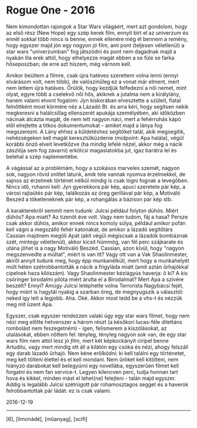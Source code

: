 # Rogue One - 2016

Nem kimondottan rajongok a Star Wars világáért, mert azt gondolom, hogy az első rész (New Hope) egy szép kerek film, ennyit bírt el az univerzum és ennél sokkal több nincs is benne, ennek ellenére még él bennem a remény, hogy egyszer majd jön egy _nagyon jó_ film, ami pont (teljesen véletlenül) a star wars "univerzumban" fog játszódni és pont nem dagadnak majd a nyakán lila erek attól, hogy elhelyezze magát ebben a se füle se farka hőseposzban; de erre azt hiszem, még várnom kell.

Amikor beültem a filmre, csak újra hatéves szerettem volna lenni (ennyi elvárásom volt, nem több), de valószínűleg ez a vonat már elment, mert nem lettem újra hatáves. Örülök, hogy kezdjük felfedezni a női nemet, mint olyat, egyre több a cselekvő női hős, akiknek a jutalma nem a királylány, hanem valami elvont fogalom: Jyn kiskorában elvesztette a szüleit, fiatal felnőttként most körmére néz a Lázadó Bt. és arra kéri, hogy segítsen nekik megkeresni a halálcsillag ellenszerét apukája személyében, aki időközben nácinak álcázta magát, de nem lett nagyon náci, mert a fehérruhás kápó elől elrejtette a titkos dokumentumokat - amiket majd a lánya fog megszerezni. A Lány ehhez a küldetéshez segítőket talál, akik megsegítik, nehézségeken kell magát keresztülküzdenie (midpoint: Apa halála), végül korábbi önző elveit levetkőzve (ha mindig lefelé nézel, akkor még a nácik zászlója sem fog zavarni) erkölcsi magaslatokba jut, igaz barátra lel és belehal a szép naplementébe.

A vágással az a problémám, hogy a szokásos marveles szemét, nagyon sok, nagyon rövid snittet látunk, amik tele vannak nyomva érzelmekkel, de sajnos az érzelmek történet nélkül mindig is csak lógni fognak a levegőben. Nincs idő, rohanni kell: Jyn gyerekkora pár kép, apuci szeretete pár kép, a városi rajtaütés pár kép, találkozás az öreg gerillával pár kép, a Motiváló Beszéd a töketleneknek pár kép, a rohangálás a bázison pár kép stb.

A karakterekről semmit nem tudunk: Julcsi például folyton dühös. Miért dühös? Apa miatt? Az tizenöt éve volt. Vagy nem tudom, fáj a hasa? Persze csak akkor dühös, amikor ennek nincs komoly súlya, például amikor pofán kell vágni a megszálló fehér katonákat, de amikor a lázadó segítőtárs Cassian majdnem megöli Apát (akit végül mégiscsak a lázadók bombáznak szét, mintegy véletlenül), akkor kicsit hümmög, van fél perc szájkarate és utána jöhet is a nagy Motiváló Beszéd. Cassian, azon kívül, hogy "nagyon megszenvedte a múltat", miért is van itt? Vagy ott van a Vak Shaolinmester, akiről annyit tudunk meg, hogy épp munkanélküli, mert hogy a munkahelyét múlt héten szétrobbantották a nácik a frigyláda miatt (amit aztán űrhajókkal cipelnek haza kilószám). Vagy Shaolinmester kéziágyús haverja: ő ki? A kis csóringer birodalmi pilóta miért árulta el a Birodalmat? Mert Apa a szívére beszélt? Ennyi? Amúgy Julcsi letéphette volna Terrorista Nagybácsi fejét, hogy miért is hagytál nyakig a szarban öreg, de megnyugszik a választól: neked így lett a legjobb. Aha. Oké. Akkor most tedd be a vhs-t és nézzük meg mit üzent Apa.

Egyszer, csak egyszer rendezzen valaki úgy egy star wars filmet, hogy nem nézi meg előtte hetvenszer a három részt (a későkori lucas-féle dilettáns rombolást nem feszegetném) - igen, felismerem a kiszólásokat, az utalásokat, ebben nőttem fel: tényleg, tényleg nagyon sok van, de egy star wars film nem attól lesz jó _film_, mert két képkockányit ciripel benne Artuditu, vagy mert mindig ott áll a kilátón egy csóka és nézi, ahogy felszáll egy darab lázadó űrhajó. Nem kéne erőlködni: ki kell találni egy történetet, meg kell tölteni élettel és el kell mondani. Nem űröket kell kitölteni, nem hiányzó darabokat kell belegyúrni egy novellába, egyszerűen filmet kell forgatni és nem fan service-t. Legyen kilencven perc, tudja honnan tart hova és kikkel, minden mást el lehet(ne) felejteni - talán majd egyszer. Addig is legalább Julcsi szétrúgott pár rohamosztagos segget és a haverok felrobbantottak pár ládát: ez is csak valami.

2016-12-19 

----

[6], [limonádé], [műanyag], [scifi]
